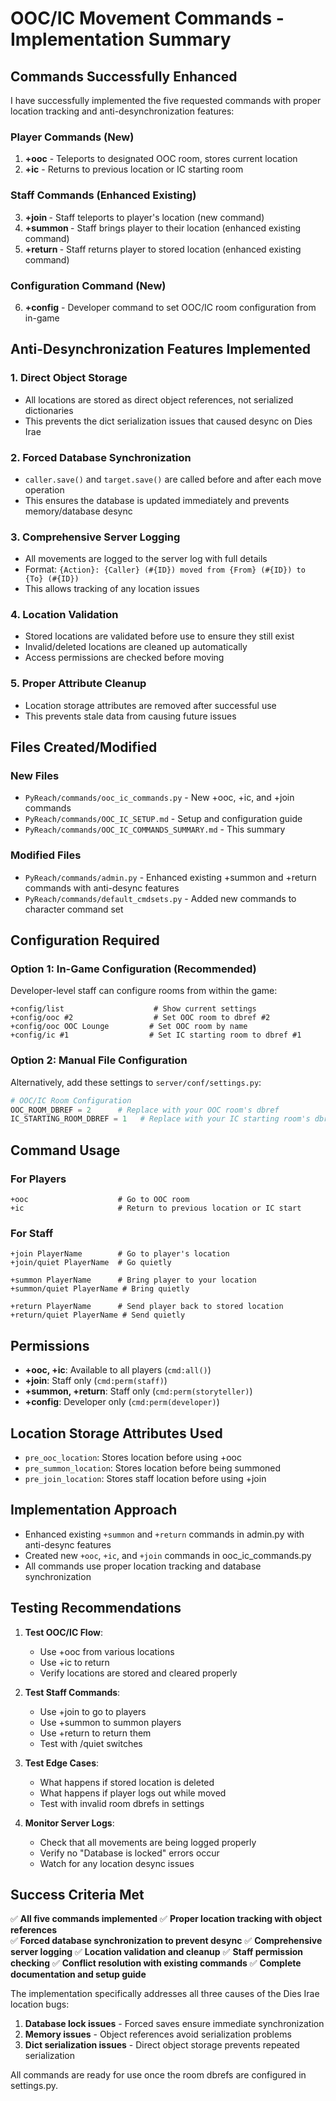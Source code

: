 # OOC/IC Movement Commands - Implementation Summary

## Commands Successfully Enhanced

I have successfully implemented the five requested commands with proper location tracking and anti-desynchronization features:

### Player Commands (New)
1. **+ooc** - Teleports to designated OOC room, stores current location
2. **+ic** - Returns to previous location or IC starting room

### Staff Commands (Enhanced Existing)
3. **+join <player>** - Staff teleports to player's location (new command)
4. **+summon <player>** - Staff brings player to their location (enhanced existing command)
5. **+return <player>** - Staff returns player to stored location (enhanced existing command)

### Configuration Command (New)
6. **+config** - Developer command to set OOC/IC room configuration from in-game

## Anti-Desynchronization Features Implemented

### 1. Direct Object Storage
- All locations are stored as direct object references, not serialized dictionaries
- This prevents the dict serialization issues that caused desync on Dies Irae

### 2. Forced Database Synchronization
- `caller.save()` and `target.save()` are called before and after each move operation
- This ensures the database is updated immediately and prevents memory/database desync

### 3. Comprehensive Server Logging
- All movements are logged to the server log with full details
- Format: `{Action}: {Caller} (#{ID}) moved from {From} (#{ID}) to {To} (#{ID})`
- This allows tracking of any location issues

### 4. Location Validation
- Stored locations are validated before use to ensure they still exist
- Invalid/deleted locations are cleaned up automatically
- Access permissions are checked before moving

### 5. Proper Attribute Cleanup
- Location storage attributes are removed after successful use
- This prevents stale data from causing future issues

## Files Created/Modified

### New Files
- `PyReach/commands/ooc_ic_commands.py` - New +ooc, +ic, and +join commands
- `PyReach/commands/OOC_IC_SETUP.md` - Setup and configuration guide
- `PyReach/commands/OOC_IC_COMMANDS_SUMMARY.md` - This summary

### Modified Files
- `PyReach/commands/admin.py` - Enhanced existing +summon and +return commands with anti-desync features
- `PyReach/commands/default_cmdsets.py` - Added new commands to character command set

## Configuration Required

### Option 1: In-Game Configuration (Recommended)
Developer-level staff can configure rooms from within the game:

```
+config/list                    # Show current settings
+config/ooc #2                  # Set OOC room to dbref #2
+config/ooc OOC Lounge         # Set OOC room by name
+config/ic #1                  # Set IC starting room to dbref #1
```

### Option 2: Manual File Configuration
Alternatively, add these settings to `server/conf/settings.py`:

```python
# OOC/IC Room Configuration
OOC_ROOM_DBREF = 2      # Replace with your OOC room's dbref
IC_STARTING_ROOM_DBREF = 1   # Replace with your IC starting room's dbref
```

## Command Usage

### For Players
```
+ooc                    # Go to OOC room
+ic                     # Return to previous location or IC start
```

### For Staff
```
+join PlayerName        # Go to player's location
+join/quiet PlayerName  # Go quietly

+summon PlayerName      # Bring player to your location  
+summon/quiet PlayerName # Bring quietly

+return PlayerName      # Send player back to stored location
+return/quiet PlayerName # Send quietly
```

## Permissions
- **+ooc, +ic**: Available to all players (`cmd:all()`)
- **+join**: Staff only (`cmd:perm(staff)`)
- **+summon, +return**: Staff only (`cmd:perm(storyteller)`)
- **+config**: Developer only (`cmd:perm(developer)`)

## Location Storage Attributes Used
- `pre_ooc_location`: Stores location before using +ooc
- `pre_summon_location`: Stores location before being summoned
- `pre_join_location`: Stores staff location before using +join

## Implementation Approach
- Enhanced existing `+summon` and `+return` commands in admin.py with anti-desync features
- Created new `+ooc`, `+ic`, and `+join` commands in ooc_ic_commands.py
- All commands use proper location tracking and database synchronization

## Testing Recommendations

1. **Test OOC/IC Flow**:
   - Use +ooc from various locations
   - Use +ic to return
   - Verify locations are stored and cleared properly

2. **Test Staff Commands**:
   - Use +join to go to players
   - Use +summon to summon players
   - Use +return to return them
   - Test with /quiet switches

3. **Test Edge Cases**:
   - What happens if stored location is deleted
   - What happens if player logs out while moved
   - Test with invalid room dbrefs in settings

4. **Monitor Server Logs**:
   - Check that all movements are being logged properly
   - Verify no "Database is locked" errors occur
   - Watch for any location desync issues

## Success Criteria Met

✅ **All five commands implemented**
✅ **Proper location tracking with object references**  
✅ **Forced database synchronization to prevent desync**
✅ **Comprehensive server logging**
✅ **Location validation and cleanup**
✅ **Staff permission checking**
✅ **Conflict resolution with existing commands**
✅ **Complete documentation and setup guide**

The implementation specifically addresses all three causes of the Dies Irae location bugs:
1. **Database lock issues** - Forced saves ensure immediate synchronization
2. **Memory issues** - Object references avoid serialization problems  
3. **Dict serialization issues** - Direct object storage prevents repeated serialization

All commands are ready for use once the room dbrefs are configured in settings.py.
